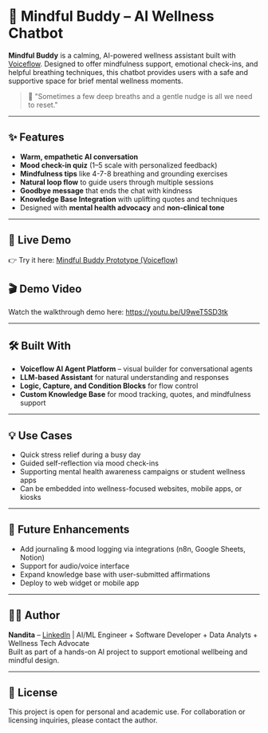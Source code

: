 # 🌿 Mindful Buddy – AI Wellness Chatbot

**Mindful Buddy** is a calming, AI-powered wellness assistant built with [Voiceflow](https://www.voiceflow.com/). Designed to offer mindfulness support, emotional check-ins, and helpful breathing techniques, this chatbot provides users with a safe and supportive space for brief mental wellness moments.

> 🧘 "Sometimes a few deep breaths and a gentle nudge is all we need to reset."

---

## ✨ Features

- **Warm, empathetic AI conversation**
- **Mood check-in quiz** (1–5 scale with personalized feedback)
- **Mindfulness tips** like 4-7-8 breathing and grounding exercises
- **Natural loop flow** to guide users through multiple sessions
- **Goodbye message** that ends the chat with kindness
- **Knowledge Base Integration** with uplifting quotes and techniques
- Designed with **mental health advocacy** and **non-clinical tone**

---

## 🔗 Live Demo

👉 Try it here: [Mindful Buddy Prototype (Voiceflow)](https://creator.voiceflow.com/prototype/67eefc29209839b2299637cc)

## 🎬 Demo Video

Watch the walkthrough demo here: https://youtu.be/U9weT5SD3tk

---

## 🛠 Built With

- **Voiceflow AI Agent Platform** – visual builder for conversational agents
- **LLM-based Assistant** for natural understanding and responses
- **Logic, Capture, and Condition Blocks** for flow control
- **Custom Knowledge Base** for mood tracking, quotes, and mindfulness support

---

## 💡 Use Cases

- Quick stress relief during a busy day
- Guided self-reflection via mood check-ins
- Supporting mental health awareness campaigns or student wellness apps
- Can be embedded into wellness-focused websites, mobile apps, or kiosks

---

## 🚀 Future Enhancements

- Add journaling & mood logging via integrations (n8n, Google Sheets, Notion)
- Support for audio/voice interface
- Expand knowledge base with user-submitted affirmations
- Deploy to web widget or mobile app

---

## 🧑‍💻 Author

**Nandita** – [LinkedIn](https://www.linkedin.com/in/nanditabharambe/) | AI/ML Engineer + Software Developer + Data Analyts + Wellness Tech Advocate  
Built as part of a hands-on AI project to support emotional wellbeing and mindful design.

---

## 📄 License

This project is open for personal and academic use. For collaboration or licensing inquiries, please contact the author.
